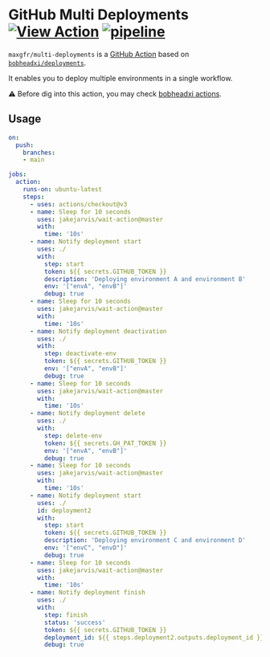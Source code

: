 # GitHub Multi Deployments [![View Action](https://img.shields.io/badge/view-github%20action-yellow.svg)](https://maxgfr.dev/r/multi-deployments/) [![pipeline](https://img.shields.io/github/workflow/status/maxgfr/multi-deployments/build-test)](https://github.com/maxgfr/multi-deployments/actions/workflows/build.yaml)

`maxgfr/multi-deployments` is a [GitHub Action](https://github.com/features/actions) based on [`bobheadxi/deployments`](https://github.com/bobheadxi/deployments).

It enables you to deploy multiple environments in a single workflow.

:warning: Before dig into this action, you may check [bobheadxi actions](https://github.com/marketplace/actions/github-deployments).

## Usage

```yml
on:
  push:
    branches:
    - main

jobs:
  action:
    runs-on: ubuntu-latest
    steps:
      - uses: actions/checkout@v3
      - name: Sleep for 10 seconds
        uses: jakejarvis/wait-action@master
        with:
          time: '10s'
      - name: Notify deployment start
        uses: ./
        with:
          step: start
          token: ${{ secrets.GITHUB_TOKEN }}
          description: 'Deploying environment A and environment B'
          env: '["envA", "envB"]'
          debug: true
      - name: Sleep for 10 seconds
        uses: jakejarvis/wait-action@master
        with:
          time: '10s'
      - name: Notify deployment deactivation
        uses: ./
        with:
          step: deactivate-env
          token: ${{ secrets.GITHUB_TOKEN }}
          env: '["envA", "envB"]'
          debug: true
      - name: Sleep for 10 seconds
        uses: jakejarvis/wait-action@master
        with:
          time: '10s'
      - name: Notify deployment delete
        uses: ./
        with:
          step: delete-env
          token: ${{ secrets.GH_PAT_TOKEN }}
          env: '["envA", "envB"]'
          debug: true
      - name: Sleep for 10 seconds
        uses: jakejarvis/wait-action@master
        with:
          time: '10s'
      - name: Notify deployment start
        uses: ./
        id: deployment2
        with:
          step: start
          token: ${{ secrets.GITHUB_TOKEN }}
          description: 'Deploying environment C and environment D'
          env: '["envC", "envD"]'
          debug: true
      - name: Sleep for 10 seconds
        uses: jakejarvis/wait-action@master
        with:
          time: '10s'
      - name: Notify deployment finish
        uses: ./
        with:
          step: finish
          status: 'success'
          token: ${{ secrets.GITHUB_TOKEN }}
          deployment_id: ${{ steps.deployment2.outputs.deployment_id }}
          debug: true
```
